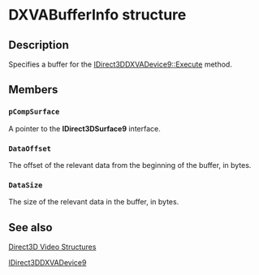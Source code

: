 # DXVABufferInfo structure

## Description

Specifies a buffer for the
[IDirect3DDXVADevice9::Execute](https://learn.microsoft.com/windows/desktop/medfound/idirect3ddxvadevice9-execute) method.

## Members

### `pCompSurface`

A pointer to the **IDirect3DSurface9** interface.

### `DataOffset`

The offset of the relevant data from the beginning of the buffer, in bytes.

### `DataSize`

The size of the relevant data in the buffer, in bytes.

## See also

[Direct3D Video Structures](https://learn.microsoft.com/windows/desktop/medfound/direct3d-video-structures)

[IDirect3DDXVADevice9](https://learn.microsoft.com/windows/desktop/medfound/idirect3ddxvadevice9)